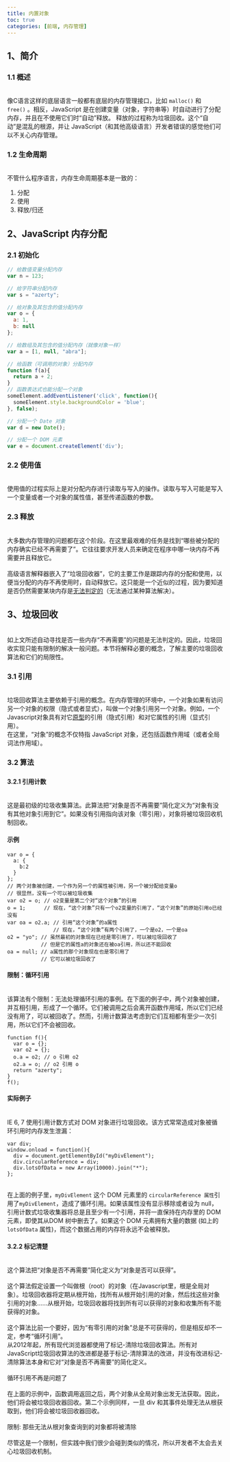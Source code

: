 ```yaml
---
title: 内置对象
toc: true
categories: [前端, 内存管理]
---
```


<a name="sczj4"></a>
## 1、简介


<a name="CAQTE"></a>
### 1.1 概述

<br />像C语言这样的底层语言一般都有底层的内存管理接口，比如 `malloc()` 和 `free()` 。相反，JavaScript 是在创建变量（对象，字符串等）时自动进行了分配内存，并且在不使用它们时“自动”释放。 释放的过程称为垃圾回收。这个“自动”是混乱的根源，并让 JavaScript（和其他高级语言）开发者错误的感觉他们可以不关心内存管理。 <br />

<a name="GxUdc"></a>
### 1.2 生命周期

<br />不管什么程序语言，内存生命周期基本是一致的：

1. 分配
1. 使用
1. 释放/归还



<a name="zl9p9"></a>
## 2、JavaScript 内存分配


<a name="1i1AU"></a>
### 2.1 初始化


```javascript
// 给数值变量分配内存
var n = 123;

// 给字符串分配内存
var s = "azerty"; 

// 给对象及其包含的值分配内存
var o = {
  a: 1,
  b: null
};

// 给数组及其包含的值分配内存（就像对象一样）
var a = [1, null, "abra"]; 

// 给函数（可调用的对象）分配内存
function f(a){
  return a + 2;
}
// 函数表达式也能分配一个对象
someElement.addEventListener('click', function(){
  someElement.style.backgroundColor = 'blue';
}, false);

// 分配一个 Date 对象
var d = new Date(); 

// 分配一个 DOM 元素
var e = document.createElement('div'); 
```


<a name="9R6ch"></a>
### 2.2 使用值

<br />使用值的过程实际上是对分配内存进行读取与写入的操作。读取与写入可能是写入一个变量或者一个对象的属性值，甚至传递函数的参数。<br />

<a name="X5Wgn"></a>
### 2.3 释放

<br />大多数内存管理的问题都在这个阶段。在这里最艰难的任务是找到“哪些被分配的内存确实已经不再需要了”。它往往要求开发人员来确定在程序中哪一块内存不再需要并且释放它。<br />
<br />高级语言解释器嵌入了“垃圾回收器”，它的主要工作是跟踪内存的分配和使用，以便当分配的内存不再使用时，自动释放它。这只能是一个近似的过程，因为要知道是否仍然需要某块内存是[无法判定的](http://en.wikipedia.org/wiki/Decidability_%28logic%29)（无法通过某种算法解决）。<br />

<a name="cHow9"></a>
## 3、垃圾回收

<br />如上文所述自动寻找是否一些内存“不再需要”的问题是无法判定的。因此，垃圾回收实现只能有限制的解决一般问题。本节将解释必要的概念，了解主要的垃圾回收算法和它们的局限性。

<a name="CrzJb"></a>
### 3.1 引用

<br />垃圾回收算法主要依赖于引用的概念。在内存管理的环境中，一个对象如果有访问另一个对象的权限（隐式或者显式），叫做一个对象引用另一个对象。例如，一个Javascript对象具有对它[原型](https://developer.mozilla.org/en/JavaScript/Guide/Inheritance_and_the_prototype_chain)的引用（隐式引用）和对它属性的引用（显式引用）。<br />在这里，“对象”的概念不仅特指 JavaScript 对象，还包括函数作用域（或者全局词法作用域）。<br />

<a name="hGctJ"></a>
### 3.2 算法
<a name="N1uH6"></a>
### 
<a name="XIG8J"></a>
#### 3.2.1 引用计数

<br />这是最初级的垃圾收集算法。此算法把“对象是否不再需要”简化定义为“对象有没有其他对象引用到它”。如果没有引用指向该对象（零引用），对象将被垃圾回收机制回收。<br />

<a name="1a63ac23"></a>
#### 示例
```
var o = { 
  a: {
    b:2
  }
}; 
// 两个对象被创建，一个作为另一个的属性被引用，另一个被分配给变量o
// 很显然，没有一个可以被垃圾收集
var o2 = o; // o2变量是第二个对“这个对象”的引用
o = 1;      // 现在，“这个对象”只有一个o2变量的引用了，“这个对象”的原始引用o已经没有
var oa = o2.a; // 引用“这个对象”的a属性
               // 现在，“这个对象”有两个引用了，一个是o2，一个是oa
o2 = "yo"; // 虽然最初的对象现在已经是零引用了，可以被垃圾回收了
           // 但是它的属性a的对象还在被oa引用，所以还不能回收
oa = null; // a属性的那个对象现在也是零引用了
           // 它可以被垃圾回收了
```
<a name="d41d8cd9"></a>
#### 
<a name="xWM7I"></a>
#### 限制：循环引用

<br />该算法有个限制：无法处理循环引用的事例。在下面的例子中，两个对象被创建，并互相引用，形成了一个循环。它们被调用之后会离开函数作用域，所以它们已经没有用了，可以被回收了。然而，引用计数算法考虑到它们互相都有至少一次引用，所以它们不会被回收。
```
function f(){
  var o = {};
  var o2 = {};
  o.a = o2; // o 引用 o2
  o2.a = o; // o2 引用 o
  return "azerty";
}
f();
```
<a name="d41d8cd9-1"></a>
#### 
<a name="kN4o7"></a>
#### 实际例子

<br />IE 6, 7 使用引用计数方式对 DOM 对象进行垃圾回收。该方式常常造成对象被循环引用时内存发生泄漏：
```
var div;
window.onload = function(){
  div = document.getElementById("myDivElement");
  div.circularReference = div;
  div.lotsOfData = new Array(10000).join("*");
};
```

<br />在上面的例子里，`myDivElement` 这个 DOM 元素里的 `circularReference 属性`引用了`myDivElement`，造成了循环引用。如果该属性没有显示移除或者设为 null，引用计数式垃圾收集器将总是且至少有一个引用，并将一直保持在内存里的 DOM 元素，即使其从DOM 树中删去了。如果这个 DOM 元素拥有大量的数据 (如上的`lotsOfData` 属性)，而这个数据占用的内存将永远不会被释放。<br />

<a name="66FxL"></a>
#### 3.2.2 标记清楚

<br />这个算法把“对象是否不再需要”简化定义为“对象是否可以获得”。<br />
<br />这个算法假定设置一个叫做根（root）的对象（在Javascript里，根是全局对象）。垃圾回收器将定期从根开始，找所有从根开始引用的对象，然后找这些对象引用的对象……从根开始，垃圾回收器将找到所有可以获得的对象和收集所有不能获得的对象。<br />
<br />这个算法比前一个要好，因为“有零引用的对象”总是不可获得的，但是相反却不一定，参考“循环引用”。<br />从2012年起，所有现代浏览器都使用了标记-清除垃圾回收算法。所有对JavaScript垃圾回收算法的改进都是基于标记-清除算法的改进，并没有改进标记-清除算法本身和它对“对象是否不再需要”的简化定义。<br />
<br />循环引用不再是问题了<br />
<br />在上面的示例中，函数调用返回之后，两个对象从全局对象出发无法获取。因此，他们将会被垃圾回收器回收。第二个示例同样，一旦 div 和其事件处理无法从根获取到，他们将会被垃圾回收器回收。<br />
<br />限制: 那些无法从根对象查询到的对象都将被清除<br />
<br />尽管这是一个限制，但实践中我们很少会碰到类似的情况，所以开发者不太会去关心垃圾回收机制。
